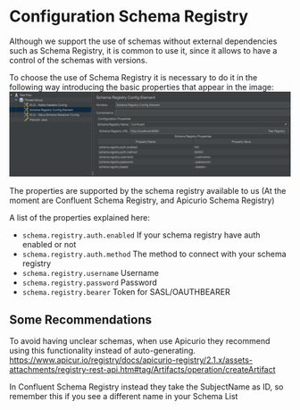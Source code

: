 # Configuration Schema Registry

Although we support the use of schemas without external dependencies such as Schema Registry, it is common to use it, since it allows to
have a control of the schemas with versions.

To choose the use of Schema Registry it is necessary to do it in the following way introducing the basic properties that appear in the
image:
![](images/SchemaRegistrySelection.png)

The properties are supported by the schema registry available to us (At the moment are Confluent Schema Registry, and Apicurio Schema Registry)

A list of the properties explained here:
* `schema.registry.auth.enabled` If your schema registry have auth enabled or not
* `schema.registry.auth.method` The method to connect with your schema registry
* `schema.registry.username` Username
* `schema.registry.password` Password
* `schema.registry.bearer`	Token for SASL/OAUTHBEARER

## Some Recommendations

To avoid having unclear schemas, when use Apicurio they recommend using this functionality instead of auto-generating.
https://www.apicur.io/registry/docs/apicurio-registry/2.1.x/assets-attachments/registry-rest-api.htm#tag/Artifacts/operation/createArtifact

In Confluent Schema Registry instead they take the SubjectName as ID, so remember this if you see a different name in your Schema List









